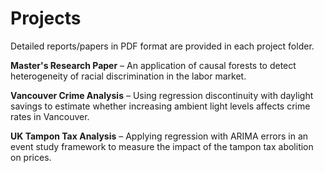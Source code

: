 # Projects

Detailed reports/papers in PDF format are provided in each project folder.

**Master's Research Paper** – An application of causal forests to detect heterogeneity of racial discrimination in the labor market.

**Vancouver Crime Analysis** – Using regression discontinuity with daylight savings to estimate whether increasing ambient light levels affects crime rates in Vancouver.

**UK Tampon Tax Analysis** – Applying regression with ARIMA errors in an event study framework to measure the impact of the tampon tax abolition on prices.
